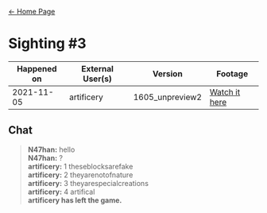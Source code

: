 [← Home Page](../README.md)

# Sighting #3
| Happened on | External User(s) | Version         | Footage           |
| ----------  | ---------------- | --------------- | ----------------- |
| 2021-11-05  | artificery       | 1605_unpreview2 | [Watch it here](https://drive.google.com/file/d/1ripDiCV8rRe5bKYe6xdJKvhaCNMnPwcX/view) |

## Chat
> **N47han:** hello  
> **N47han:** ?  
> **artificery:** 1 theseblocksarefake  
> **artificery:** 2 theyarenotofnature  
> **artificery:** 3 theyarespecialcreations  
> **artificery:** 4 artifical  
> **artificery has left the game.**